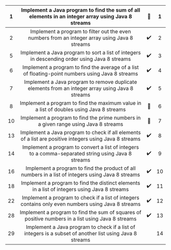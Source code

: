 |1|  Implement a Java program to find the sum of all elements in an integer array using Java 8 streams||1|
|:---:|:---:|:---:|:---:|
|2| Implement a program to filter out the even numbers from an integer array using Java 8 streams|:heavy_check_mark:|2|
|5|  Implement a Java program to sort a list of integers in descending order using Java 8 streams|:heavy_check_mark:|3|
|6| Implement a program to find the average of a list of floating-point numbers using Java 8 streams|:heavy_check_mark:|4|
|7|  Implement a Java program to remove duplicate elements from an integer array using Java 8 streams|:heavy_check_mark:|5|
|8| Implement a program to find the maximum value in a list of doubles using Java 8 streams||6|
|10| Implement a program to find the prime numbers in a given range using Java 8 streams||7|
|13|  Implement a Java program to check if all elements of a list are positive integers using Java 8 streams|:heavy_check_mark:|8|
|14| Implement a program to convert a list of integers to a comma-separated string using Java 8 streams|:heavy_check_mark:|9|
|16| Implement a program to find the product of all numbers in a list of integers using Java 8 streams|:heavy_check_mark:|10|
|18| Implement a program to find the distinct elements in a list of integers using Java 8 streams|:heavy_check_mark:|11|
|22| Implement a program to check if a list of integers contains only even numbers using Java 8 streams|:heavy_check_mark:|12|
|28| Implement a program to find the sum of squares of positive numbers in a list using Java 8 streams|:heavy_check_mark:|13|
|29|  Implement a Java program to check if a list of integers is a subset of another list using Java 8 streams| |14|
